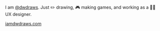 I am [@dwdraws](https://www.twitter.com/dwdraws).
Just ✏️ drawing, 🎮 making games, and working as a 👨‍💻 UX designer.

[iamdwdraws.com](https://www.iamdwdraws.com)
